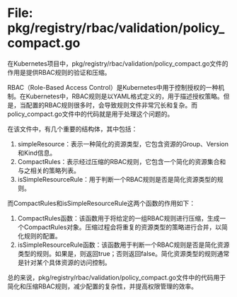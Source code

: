 # File: pkg/registry/rbac/validation/policy_compact.go

在Kubernetes项目中，pkg/registry/rbac/validation/policy_compact.go文件的作用是提供RBAC规则的验证和压缩。

RBAC（Role-Based Access Control）是Kubernetes中用于控制授权的一种机制。在Kubernetes中，RBAC规则是以YAML格式定义的，用于描述授权策略。但是，当配置的RBAC规则很多时，会导致规则文件非常冗长和复杂。而policy_compact.go文件中的代码就是用于处理这个问题的。

在该文件中，有几个重要的结构体，其中包括：

1. simpleResource：表示一种简化的资源类型，它包含资源的Group、Version和Kind信息。
2. CompactRules：表示经过压缩的RBAC规则，它包含一个简化的资源集合和与之相关的策略列表。
3. isSimpleResourceRule：用于判断一个RBAC规则是否是简化资源类型的规则。

而CompactRules和isSimpleResourceRule这两个函数的作用如下：

1. CompactRules函数：该函数用于将给定的一组RBAC规则进行压缩，生成一个CompactRules对象。压缩过程会将重复的资源类型的策略进行合并，以简化规则的配置。
2. isSimpleResourceRule函数：该函数用于判断一个RBAC规则是否是简化资源类型的规则。如果是，则返回true；否则返回false。简化资源类型的规则通常是针对某个具体资源的访问控制。

总的来说，pkg/registry/rbac/validation/policy_compact.go文件中的代码用于简化和压缩RBAC规则，减少配置的复杂性，并提高权限管理的效率。

